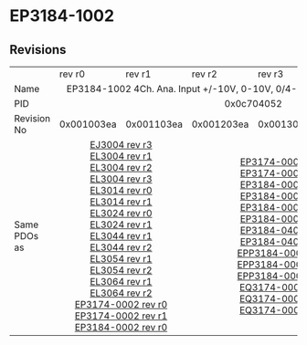 # EP3184-1002

## Revisions
<table>
<tr>
<td></td>
<td>rev r0</td>
<td>rev r1</td>
<td>rev r2</td>
<td>rev r3</td>
<td>rev r4</td>
<td>rev r5</td>
</tr>
<tr>
<td>Name</td>
<td colspan=6 align="center">EP3184-1002 4Ch. Ana. Input +/-10V, 0-10V, 0/4-20mA configurable, single ended</td>
</tr>
<tr>
<td>PID</td>
<td colspan=6 align="center">0x0c704052</td>
</tr>
<tr>
<td>Revision No</td>
<td>0x001003ea</td>
<td>0x001103ea</td>
<td>0x001203ea</td>
<td>0x001303ea</td>
<td>0x001403ea</td>
<td>0x001503ea</td>
</tr>
<tr>
<td>Same PDOs as</td>
<td colspan=2 align="center"><a href="EJ3004.md">EJ3004 rev r3</a><br/><a href="EL3004.md">EL3004 rev r1</a><br/><a href="EL3004.md">EL3004 rev r2</a><br/><a href="EL3004.md">EL3004 rev r3</a><br/><a href="EL3014.md">EL3014 rev r0</a><br/><a href="EL3014.md">EL3014 rev r1</a><br/><a href="EL3024.md">EL3024 rev r0</a><br/><a href="EL3024.md">EL3024 rev r1</a><br/><a href="EL3044.md">EL3044 rev r1</a><br/><a href="EL3044.md">EL3044 rev r2</a><br/><a href="EL3054.md">EL3054 rev r1</a><br/><a href="EL3054.md">EL3054 rev r2</a><br/><a href="EL3064.md">EL3064 rev r1</a><br/><a href="EL3064.md">EL3064 rev r2</a><br/><a href="EP3174-0002.md">EP3174-0002 rev r0</a><br/><a href="EP3174-0002.md">EP3174-0002 rev r1</a><br/><a href="EP3184-0002.md">EP3184-0002 rev r0</a></td>
<td colspan=3 align="center"><a href="EP3174-0002.md">EP3174-0002 rev r2</a><br/><a href="EP3174-0002.md">EP3174-0002 rev r3</a><br/><a href="EP3184-0002.md">EP3184-0002 rev r1</a><br/><a href="EP3184-0002.md">EP3184-0002 rev r2</a><br/><a href="EP3184-0002.md">EP3184-0002 rev r3</a><br/><a href="EP3184-0002.md">EP3184-0002 rev r4</a><br/><a href="EP3184-0402.md">EP3184-0402 rev r0</a><br/><a href="EP3184-0402.md">EP3184-0402 rev r1</a><br/><a href="EPP3184-0002.md">EPP3184-0002 rev r0</a><br/><a href="EPP3184-0002.md">EPP3184-0002 rev r1</a><br/><a href="EPP3184-0002.md">EPP3184-0002 rev r2</a><br/><a href="EQ3174-0002.md">EQ3174-0002 rev r0</a><br/><a href="EQ3174-0002.md">EQ3174-0002 rev r1</a><br/><a href="EQ3174-0002.md">EQ3174-0002 rev r5</a></td>
<td><a href="EP3174-0002.md">EP3174-0002 rev r7</a><br/><a href="EP3184-0002.md">EP3184-0002 rev r5</a><br/><a href="EP3184-0402.md">EP3184-0402 rev r2</a><br/><a href="EPP3184-0002.md">EPP3184-0002 rev r3</a><br/><a href="EQ3174-0002.md">EQ3174-0002 rev r7</a></td>
</tr>
</table>
